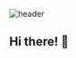 ![header](https://capsule-render.vercel.app/api?heigth=200&text=welcome&fontSize=50&type=waving)

## Hi there! 👋


